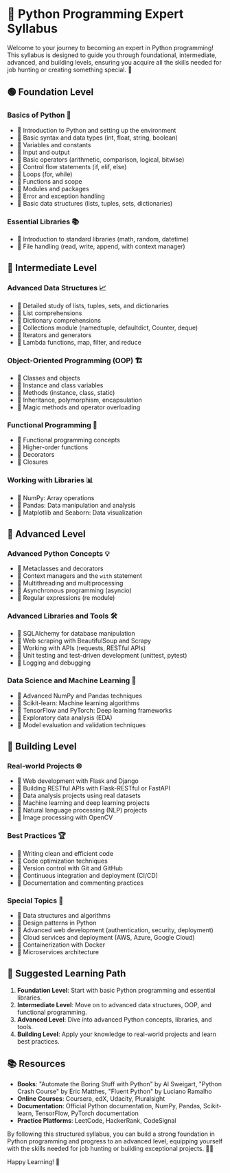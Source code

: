 # 🚀 Python Programming Expert Syllabus

Welcome to your journey to becoming an expert in Python programming! This syllabus is designed to guide you through foundational, intermediate, advanced, and building levels, ensuring you acquire all the skills needed for job hunting or creating something special. 🎉

## 🟢 Foundation Level

### Basics of Python 🐍
- 🔹 Introduction to Python and setting up the environment
- 🔹 Basic syntax and data types (int, float, string, boolean)
- 🔹 Variables and constants
- 🔹 Input and output
- 🔹 Basic operators (arithmetic, comparison, logical, bitwise)
- 🔹 Control flow statements (if, elif, else)
- 🔹 Loops (for, while)
- 🔹 Functions and scope
- 🔹 Modules and packages
- 🔹 Error and exception handling
- 🔹 Basic data structures (lists, tuples, sets, dictionaries)

### Essential Libraries 📚
- 🔹 Introduction to standard libraries (math, random, datetime)
- 🔹 File handling (read, write, append, with context manager)

## 🔵 Intermediate Level

### Advanced Data Structures 📈
- 🔹 Detailed study of lists, tuples, sets, and dictionaries
- 🔹 List comprehensions
- 🔹 Dictionary comprehensions
- 🔹 Collections module (namedtuple, defaultdict, Counter, deque)
- 🔹 Iterators and generators
- 🔹 Lambda functions, map, filter, and reduce

### Object-Oriented Programming (OOP) 🏗️
- 🔹 Classes and objects
- 🔹 Instance and class variables
- 🔹 Methods (instance, class, static)
- 🔹 Inheritance, polymorphism, encapsulation
- 🔹 Magic methods and operator overloading

### Functional Programming 🧠
- 🔹 Functional programming concepts
- 🔹 Higher-order functions
- 🔹 Decorators
- 🔹 Closures

### Working with Libraries 📊
- 🔹 NumPy: Array operations
- 🔹 Pandas: Data manipulation and analysis
- 🔹 Matplotlib and Seaborn: Data visualization

## 🔴 Advanced Level

### Advanced Python Concepts 💡
- 🔹 Metaclasses and decorators
- 🔹 Context managers and the `with` statement
- 🔹 Multithreading and multiprocessing
- 🔹 Asynchronous programming (asyncio)
- 🔹 Regular expressions (re module)

### Advanced Libraries and Tools 🛠️
- 🔹 SQLAlchemy for database manipulation
- 🔹 Web scraping with BeautifulSoup and Scrapy
- 🔹 Working with APIs (requests, RESTful APIs)
- 🔹 Unit testing and test-driven development (unittest, pytest)
- 🔹 Logging and debugging

### Data Science and Machine Learning 🤖
- 🔹 Advanced NumPy and Pandas techniques
- 🔹 Scikit-learn: Machine learning algorithms
- 🔹 TensorFlow and PyTorch: Deep learning frameworks
- 🔹 Exploratory data analysis (EDA)
- 🔹 Model evaluation and validation techniques

## 🚧 Building Level

### Real-world Projects 🌐
- 🔹 Web development with Flask and Django
- 🔹 Building RESTful APIs with Flask-RESTful or FastAPI
- 🔹 Data analysis projects using real datasets
- 🔹 Machine learning and deep learning projects
- 🔹 Natural language processing (NLP) projects
- 🔹 Image processing with OpenCV

### Best Practices 🏆
- 🔹 Writing clean and efficient code
- 🔹 Code optimization techniques
- 🔹 Version control with Git and GitHub
- 🔹 Continuous integration and deployment (CI/CD)
- 🔹 Documentation and commenting practices

### Special Topics 🌟
- 🔹 Data structures and algorithms
- 🔹 Design patterns in Python
- 🔹 Advanced web development (authentication, security, deployment)
- 🔹 Cloud services and deployment (AWS, Azure, Google Cloud)
- 🔹 Containerization with Docker
- 🔹 Microservices architecture

## 📅 Suggested Learning Path

1. **Foundation Level**: Start with basic Python programming and essential libraries.
2. **Intermediate Level**: Move on to advanced data structures, OOP, and functional programming.
3. **Advanced Level**: Dive into advanced Python concepts, libraries, and tools.
4. **Building Level**: Apply your knowledge to real-world projects and learn best practices.

## 📚 Resources

- **Books**: "Automate the Boring Stuff with Python" by Al Sweigart, "Python Crash Course" by Eric Matthes, "Fluent Python" by Luciano Ramalho
- **Online Courses**: Coursera, edX, Udacity, Pluralsight
- **Documentation**: Official Python documentation, NumPy, Pandas, Scikit-learn, TensorFlow, PyTorch documentation
- **Practice Platforms**: LeetCode, HackerRank, CodeSignal

By following this structured syllabus, you can build a strong foundation in Python programming and progress to an advanced level, equipping yourself with the skills needed for job hunting or building exceptional projects. 🌟🚀

Happy Learning! 🎉
